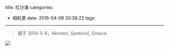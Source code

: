 title: 红沙滩
categories:
  - 相机里
date: 2016-04-08 20:38:22
tags:
---
> 摄于 2014-5-8，Akrotori, Santorini, Greece



![](http://7xs3vz.com1.z0.glb.clouddn.com/XJL_IMG_5106.JPG-kikitaMaps)


